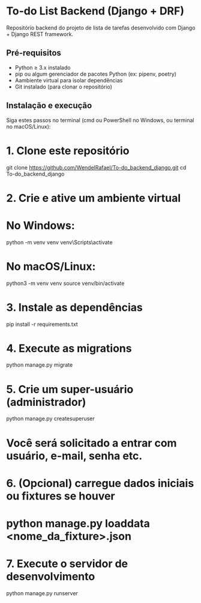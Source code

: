 # To-do List Backend (Django + DRF)  
Repositório backend do projeto de lista de tarefas desenvolvido com Django + Django REST framework.

## Pré-requisitos  
- Python ≥ 3.x instalado  
- pip ou algum gerenciador de pacotes Python (ex: pipenv, poetry)  
- Aambiente virtual para isolar dependências  
- Git instalado (para clonar o repositório)  

## Instalação e execução  
Siga estes passos no terminal (cmd ou PowerShell no Windows, ou terminal no macOS/Linux):

# 1. Clone este repositório
git clone https://github.com/WendelRafael/To-do_backend_django.git
cd To-do_backend_django

# 2. Crie e ative um ambiente virtual
# No Windows:
python -m venv venv
venv\Scripts\activate

# No macOS/Linux:
python3 -m venv venv
source venv/bin/activate

# 3. Instale as dependências
pip install -r requirements.txt

# 4. Execute as migrations
python manage.py migrate

# 5. Crie um super-usuário (administrador)
python manage.py createsuperuser
# Você será solicitado a entrar com usuário, e-mail, senha etc.

# 6. (Opcional) carregue dados iniciais ou fixtures se houver
# python manage.py loaddata <nome_da_fixture>.json

# 7. Execute o servidor de desenvolvimento
python manage.py runserver
